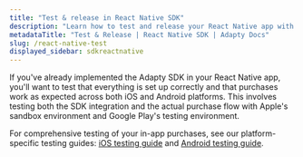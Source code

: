 ```yaml
---
title: "Test & release in React Native SDK"
description: "Learn how to test and release your React Native app with Adapty SDK."
metadataTitle: "Test & Release | React Native SDK | Adapty Docs"
slug: /react-native-test
displayed_sidebar: sdkreactnative
---
```


If you've already implemented the Adapty SDK in your React Native app, you'll want to test that everything is set up correctly and that purchases work as expected across both iOS and Android platforms. This involves testing both the SDK integration and the actual purchase flow with Apple's sandbox environment and Google Play's testing environment.

For comprehensive testing of your in-app purchases, see our platform-specific testing guides: [iOS testing guide](testing-purchases-ios.md) and [Android testing guide](testing-on-android.md). 